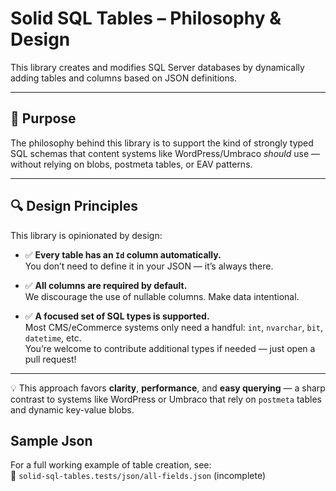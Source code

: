 ﻿# Solid SQL Tables – Philosophy & Design

This library creates and modifies SQL Server databases by dynamically adding tables and columns based on 
JSON definitions.


---

## 🎯 Purpose

The philosophy behind this library is to support the kind of strongly typed SQL schemas that content systems like WordPress/Umbraco *should* use — without relying on blobs, postmeta tables, or EAV patterns.


---

## 🔍 Design Principles

This library is opinionated by design:

- ✅ **Every table has an `Id` column automatically.**  
  You don’t need to define it in your JSON — it’s always there.

- ✅ **All columns are required by default.**  
  We discourage the use of nullable columns. Make data intentional.

- ✅ **A focused set of SQL types is supported.**  
  Most CMS/eCommerce systems only need a handful: `int`, `nvarchar`, `bit`, `datetime`, etc.  
  You’re welcome to contribute additional types if needed — just open a pull request!

---

💡 This approach favors **clarity**, **performance**, and **easy querying** — a sharp contrast to systems like WordPress or Umbraco that rely on `postmeta` tables and dynamic key-value blobs.

## Sample Json


For a full working example of table creation, see:  
📁 `solid-sql-tables.tests/json/all-fields.json` (incomplete)
